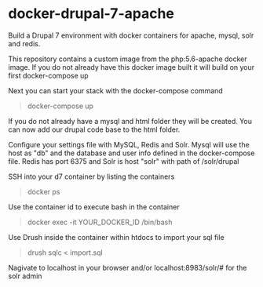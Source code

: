 # docker-drupal-7-apache
Build a Drupal 7 environment with docker containers for apache, mysql, solr and redis.

This repository contains a custom image from the php:5.6-apache docker image.
If you do not already have this docker image built it will build on your
first docker-compose up

Next you can start your stack with the docker-compose command
> docker-compose up

If you do not already have a mysql and html folder they will be created.
You can now add our drupal code base to the html folder.

Configure your settings file with MySQL, Redis and Solr.
Mysql will use the host as "db" and the database and
user info defined in the docker-compose file.
Redis has port 6375 and Solr is host "solr" with 
path of /solr/drupal

SSH into your d7 container by listing the containers
> docker ps

Use the container id to execute bash in the container
> docker exec -it YOUR_DOCKER_ID /bin/bash

Use Drush inside the container within htdocs to import your sql file
> drush sqlc < import.sql

Nagivate to localhost in your browser and/or localhost:8983/solr/# for the solr admin



